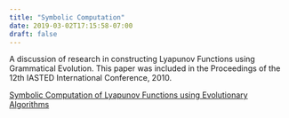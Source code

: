 ```yaml
---
title: "Symbolic Computation"
date: 2019-03-02T17:15:58-07:00
draft: false
---
```

A discussion of research in constructing Lyapunov Functions using Grammatical Evolution. This paper was included in the Proceedings of the 12th IASTED International Conference, 2010.

[Symbolic Computation of Lyapunov Functions using Evolutionary Algorithms](/GE_Lyap.pdf)
